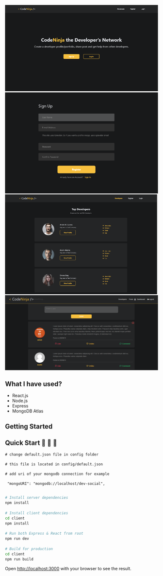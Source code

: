 <img src="./demo/front.PNG">
<img src="./demo/signup.PNG">
<img src="./demo/developer.PNG">
<img src="./demo/posts.PNG">

## What I have used?
- React.js 
- Node.js
- Express
- MongoDB Atlas

## Getting Started

## Quick Start 🚀 🚀 🚀

```
# change default.json file in config folder

# this file is located in config/default.json

# add uri of your mongodb connection for example

 "mongoURI": "mongodb://localhost/dev-social",
 
```

```bash
# Install server dependencies
npm install

# Install client dependencies
cd client
npm install

# Run both Express & React from root
npm run dev

# Build for production
cd client
npm run build
```

Open [http://localhost:3000](http://localhost:3000) with your browser to see the result.